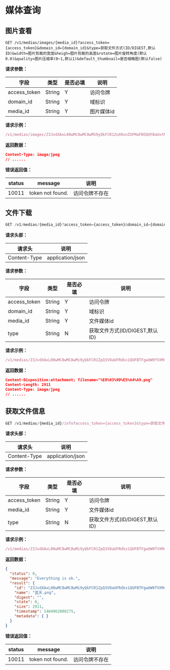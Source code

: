 # 媒体查询

## 图片查看

```
GET /v1/medias/images/{media_id}?access_token={access_token}&domain_id={domain_id}&type=获取文件方式(ID/DIGEST,默认ID)&width=图片剪裁的宽度&heigh=图片剪裁的高度&rotate=图片旋转角度(默认0.0)&quality=图片压缩率(0~1,默认1)&default_thumbnail=是否缩略图(默认false)
```

**请求参数：**

| 字段| 类型 | 是否必填|说明|
|---|---|---|---|
| access_token | String | Y | 访问令牌 |
| domain_id | String | Y | 域标识 |
| media_id | String | Y | 图片媒体id |

**请求示例：**

```js
/v1/medias/images/Z3JvdXAxL00wMC8wMC8wMS9yQkFCR1ZoX0xnZUFMaFN5QUFBaUxtMGx2b2szMTEuanBn?access_token=111&width=200&heigh=100
```

**返回数据：**

```json
Content-Type: image/jpeg
// ......
```

**错误返回值：**

| status | message |说明|
|---|---|---|
| 10011 |token not found.|访问令牌不存在|


## 文件下载

```js
GET /v1/medias/{media_id}?access_token={access_token}&domain_id={domain_id}&type=获取文件方式(ID/DIGEST,默认ID)
```
**请求头部：**

|请求头|说明 |
|---|---|
| Content-Type |application/json|

**请求参数：**

| 字段| 类型 | 是否必填|说明|
|---|---|---|---|
| access_token | String | Y | 访问令牌 |
| domain_id | String | Y | 域标识 |
| media_id | String | Y | 文件媒体id |
| type | String | N | 获取文件方式(ID/DIGEST,默认ID) |

**请求示例：**

```js
/v1/medias/Z3JvdXAxL00wMC8wMC8wMi9yQkFCR1ZpQ3VOaUFRdkx1QUFBTFgwUW9fVXM4MDMucG5n?access_token=ac2a8470c0fb4ad2a27edd7459c6c770
```

**返回数据：**

```json
Content-Disposition:attachment; filename="%E8%93%9D%E5%A4%A9.png"
Content-Length: 2911
Content-Type: image/jpeg
// ......
```

## 获取文件信息

```js
GET /v1/medias/{media_id}/info?access_token={access_token}&type=获取文件方式(ID/DIGEST,默认ID)
```

**请求头部：**

|请求头|说明 |
|---|---|
| Content-Type |application/json|

**请求参数：**

| 字段| 类型 | 是否必填|说明|
|---|---|---|---|
|access_token|String|Y|访问令牌|
| media_id |String|Y|文件媒体id|
| type |String|N|获取文件方式(ID/DIGEST,默认ID)|

**请求示例：**

```js
/v1/medias/Z3JvdXAxL00wMC8wMC8wMi9yQkFCR1ZpQ3VOaUFRdkx1QUFBTFgwUW9fVXM4MDMucG5n/info?access_token=ac2a8470c0fb4ad2a27edd7459c6c770
```

**返回数据：**

```json
{
  "status": 0, 
  "message": "Everything is ok.", 
  "result": {
    "id": "Z3JvdXAxL00wMC8wMC8wMi9yQkFCR1ZpQ3VOaUFRdkx1QUFBTFgwUW9fVXM4MDMucG5n", 
    "name": "蓝天.png", 
    "digest": "", 
    "state": 0, 
    "size": 2911, 
    "timestamp": 1484962008275, 
    "metadata": { }
  }
}
```

**错误返回值：**

| status | message |说明|
|---|---|---|
| 10011 |token not found.|访问令牌不存在|